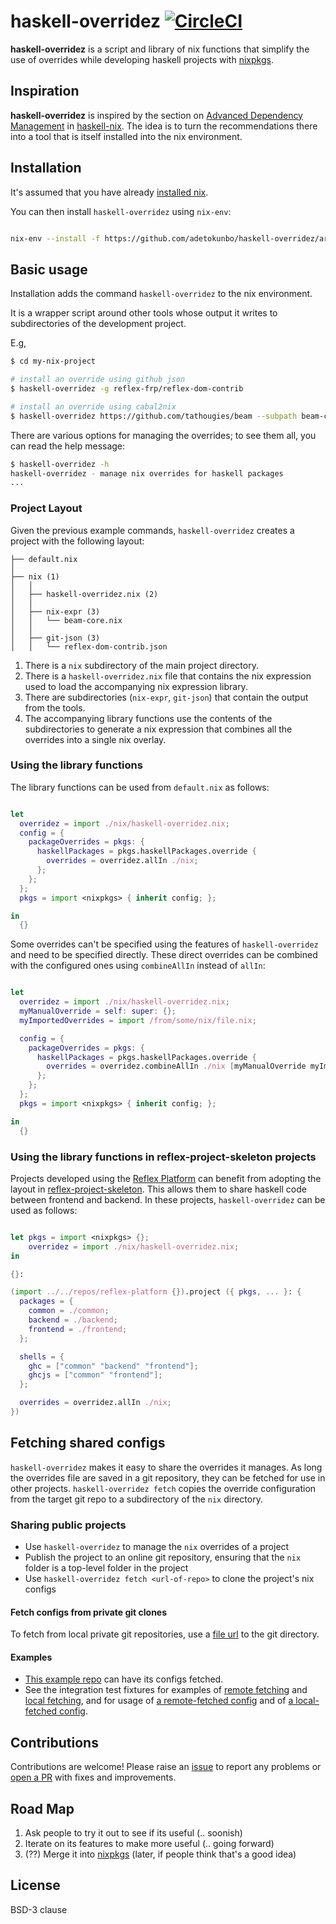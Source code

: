 # haskell-overridez [![CircleCI](https://circleci.com/gh/adetokunbo/haskell-overridez.svg?style=svg)](https://circleci.com/gh/adetokunbo/haskell-overridez)

__haskell-overridez__ is a script and library of nix functions that simplify the use of overrides while developing haskell projects with [nixpkgs](https://github.com/NixOS/nixpkgs).

## Inspiration

__haskell-overridez__ is inspired by the section on [Advanced Dependency Management](https://github.com/Gabriel439/haskell-nix/tree/master/project4) in [haskell-nix](https://github.com/Gabriel439/haskell-nix).
The idea is to turn the recommendations there into a tool that is itself installed into the nix environment.


## Installation

It's assumed that you have already [installed nix](https://nixos.wiki/wiki/Nix_Installation_Guide).

You can then install `haskell-overridez` using `nix-env`:

```bash

nix-env --install -f https://github.com/adetokunbo/haskell-overridez/archive/master.tar.gz

```

## Basic usage

Installation adds the command `haskell-overridez` to the nix environment.

It is a wrapper script around other tools whose output it writes to subdirectories of the development project.

E.g,

```bash
$ cd my-nix-project

# install an override using github json
$ haskell-overridez -g reflex-frp/reflex-dom-contrib

# install an override using cabal2nix
$ haskell-overridez https://github.com/tathougies/beam --subpath beam-core
```

There are various options for managing the overrides; to see them all, you can read the help message:

```bash
$ haskell-overridez -h
haskell-overridez - manage nix overrides for haskell packages
...

```

### Project Layout

Given the previous example commands, `haskell-overridez` creates a project with the following layout:

```
├── default.nix
│
├── nix (1)
│   │
│   ├── haskell-overridez.nix (2)
│   │
│   ├── nix-expr (3)
│   │   └── beam-core.nix
│   │
│   ├── git-json (3)
│   │   └── reflex-dom-contrib.json
```

 1. There is a `nix` subdirectory of the main project directory.
 2. There is a `haskell-overridez.nix` file that contains the nix expression used to load the accompanying nix expression library.
 3. There are subdirectories (`nix-expr`, `git-json`) that contain the output from the tools.
 4. The accompanying library functions use the contents of the subdirectories to generate a nix expression that combines all the overrides into a single nix overlay.

### Using the library functions

The library functions can be used from `default.nix` as follows:

```nix

let
  overridez = import ./nix/haskell-overridez.nix;
  config = {
    packageOverrides = pkgs: {
      haskellPackages = pkgs.haskellPackages.override {
        overrides = overridez.allIn ./nix;
      };
    };
  };
  pkgs = import <nixpkgs> { inherit config; };

in
  {}

```

Some overrides can't be specified using the features of `haskell-overridez` and need to be specified directly.  These direct overrides can be combined with the configured ones using `combineAllIn` instead of `allIn`:

```nix

let
  overridez = import ./nix/haskell-overridez.nix;
  myManualOverride = self: super: {};
  myImportedOverrides = import /from/some/nix/file.nix;

  config = {
    packageOverrides = pkgs: {
      haskellPackages = pkgs.haskellPackages.override {
        overrides = overridez.combineAllIn ./nix [myManualOverride myImportedOverrides];
      };
    };
  };
  pkgs = import <nixpkgs> { inherit config; };

in
  {}


```

### Using the library functions in reflex-project-skeleton projects

Projects developed using the [Reflex Platform](https://github.com/reflex-frp/reflex-platform) can benefit from adopting the layout in
[reflex-project-skeleton](https://github.com/ElvishJerricco/reflex-project-skeleton).  This allows them to share
haskell code between frontend and backend.  In these projects, `haskell-overridez` can be used as follows:

```nix

let pkgs = import <nixpkgs> {};
    overridez = import ./nix/haskell-overridez.nix;
in

{}:

(import ../../repos/reflex-platform {}).project ({ pkgs, ... }: {
  packages = {
    common = ./common;
    backend = ./backend;
    frontend = ./frontend;
  };

  shells = {
    ghc = ["common" "backend" "frontend"];
    ghcjs = ["common" "frontend"];
  };

  overrides = overridez.allIn ./nix;
})

```

## Fetching shared configs

`haskell-overridez` makes it easy to share the overrides it manages.  As long the overrides file are saved in a git repository, they can be fetched for use in other projects.
`haskell-overridez fetch` copies the override configuration from the target git repo to a subdirectory of the `nix` directory.

### Sharing public projects

- Use `haskell-overridez` to manage the `nix` overrides of a project
- Publish the project to an online git repository, ensuring that the `nix` folder is a top-level folder in the project
- Use `haskell-overridez fetch <url-of-repo>` to clone the project's nix configs

#### Fetch configs from private git clones

To fetch from local private git repositories, use a [file url][] to the git directory.

#### Examples

- [This example repo][] can have its configs fetched.
- See the integration test fixtures for examples of [remote fetching][] and [local fetching][], and for usage of [a remote-fetched config][] and of [a local-fetched config][].

[This example repo]: https://github.com/adetokunbo/example-fetched-haskell-overridez
[file url]: https://en.wikipedia.org/wiki/File_URI_scheme
[remote fetching]: https://github.com/adetokunbo/haskell-overridez/blob/8c18163683145f11fdf37b9ee85860452f2ea057/fixtures/ichibanme-no-yagai-purojekuto/setup_test.sh
[local fetching]: https://github.com/adetokunbo/haskell-overridez/blob/8c18163683145f11fdf37b9ee85860452f2ea057/fixtures/sanbanme-no-yagai-purojekuto/setup_test.sh
[a remote-fetched config]: https://github.com/adetokunbo/haskell-overridez/blob/8c18163683145f11fdf37b9ee85860452f2ea057/fixtures/ichibanme-no-yagai-purojekuto/default.nix
[a local-fetched config]: https://github.com/adetokunbo/haskell-overridez/blob/8c18163683145f11fdf37b9ee85860452f2ea057/fixtures/sanbanme-no-yagai-purojekuto/default.nix

## Contributions

Contributions are welcome! Please raise an [issue](https://github.com/adetokunbo/haskell-overridez/issues) to report any problems or [open a PR](https://github.com/adetokunbo/haskell-overridez/pulls) with fixes and improvements.

## Road Map

  1. Ask people to try it out to see if its useful (.. soonish)
  2. Iterate on its features to make more useful (.. going forward)
  3. (??) Merge it into [nixpkgs](https://github.com/NixOS/nixpkgs) (later, if people think that's a good idea)

## License
BSD-3 clause
